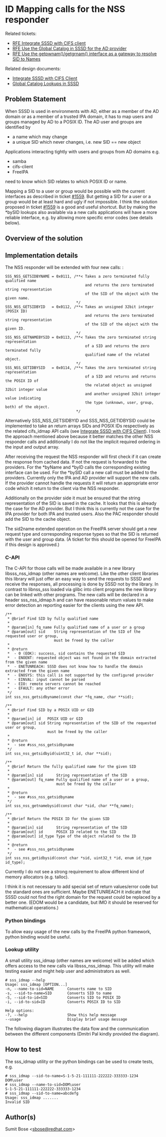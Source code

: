 # ID Mapping calls for the NSS responder

Related tickets:

  - [RFE Integrate SSSD with CIFS client](https://pagure.io/SSSD/sssd/issue/1534)
  - [RFE Use the Global Catalog in SSSD for the AD provider](https://pagure.io/SSSD/sssd/issue/1557)
  - [RFE Use the getpwnam()/getgrnam() interface as a gateway to resolve SID to Names](https://pagure.io/SSSD/sssd/issue/1559)

Related design documents:

  - [Integrate SSSD with CIFS Client](https://docs.pagure.org/SSSD.sssd/design_pages/integrate_sssd_with_cifs_client.html)
  - [Global Catalog Lookups in SSSD](https://docs.pagure.org/SSSD.sssd/design_pages/global_catalog_lookups.html)

## Problem Statement

When SSSD is used in environments with AD, either as a member of the AD domain or as a member of a trusted IPA domain, it has to map users and groups managed by AD to a POSIX ID. The AD user and groups are identified by

  - a name which may change
  - a unique SID which never changes, i.e. new SID == new object

Applications interacting tightly with users and groups from AD domains e.g.

  - samba
  - cifs-client
  - FreeIPA

need to know which SID relates to which POSIX ID or name.

Mapping a SID to a user or group would be possible with the current interfaces as described in ticket [\#1559](https://pagure.io/SSSD/sssd/issue/1559). But getting a SID for a user or a group would be at least hard and ugly if not impossible. I think the solution proposed in ticket [\#1559](https://pagure.io/SSSD/sssd/issue/1559) is a good and useful shortcut. But by making the \*bySID lookups also available via a new calls applications will have a more reliable interface, e.g. by allowing more specific error codes (see details below).

## Overview of the solution

## Implementation details

The NSS responder will be extended with four new calls: :

    SSS_NSS_GETSIDBYNAME = 0x0111, /**< Takes a zero terminated fully qualified name
                                        and returns the zero terminated string representation
                                        of the SID of the object with the given name.
                                    */
    SSS_NSS_GETSIDBYID   = 0x0112, /**< Takes an unsigned 32bit integer (POSIX ID)
                                        and returns the zero terminated string representation
                                        of the SID of the object with the given ID.
                                    */
    SSS_NSS_GETNAMEBYSID = 0x0113, /**< Takes the zero terminated string representation
                                        of a SID and returns the zero terminated fully
                                        qualified name of the related object.
                                    */
    SSS_NSS_GETIDBYSID   = 0x0114, /**< Takes the zero terminated string representation
                                        of a SID and returns and returns the POSIX ID of
                                        the related object as unsigned 32bit integer value
                                        and another unsigned 32bit integer value indicating
                                        the type (unknown, user, group, both) of the object.
                                    */

Alternatively SSS_NSS_GETSIDBYID and SSS_NSS_GETIDBYSID could be implemented to take an return arrays SIDs and POSIX IDs respectively as the related cifs_idmap API calls (see [Integrate SSSD with CIFS Client](https://docs.pagure.org/SSSD.sssd/design_pages/integrate_sssd_with_cifs_client.html)). I took the approach mentioned above because it better matches the other NSS responder calls and additionally I do not like the implicit required ordering in the input and output array.

After receiving the request the NSS responder will first check if it can create the response from cached data. If not the request is forwarded to the providers. For the \*byName and \*byID calls the corresponding existing interface can be used. For the \*bySID call a new call must be added to the providers. Currently only the IPA and AD provider will support the new calls. If the provider cannot handle the requests it will return an appropriate error code which it return to the client via the NSS responder.

Additionally on the provider side it must be ensured that the string representation of the SID is saved in the cache. It looks that this is already the case for the AD provider. But I think this is currently not the case for the IPA provider for both IPA and trusted users. Also the PAC responder should add the SID to the cache object.

The sid2name extended operation on the FreeIPA server should get a new request type and corresponding response types so that the SID is returned with the user and group data. (A ticket for this should be opened for FreeIPA if this design is approved.)

### C-API

The C-API for those calls will be made available in a new library libsss_nss_idmap (other names are welcome). Like the other client libraries this library will just offer an easy way to send the requests to SSSD and receive the responses, all processing is done by SSSD not by the library. In contrast to libnss_sss loaded via glibc into client programs the new library can be linked with other programs. The new calls will be declared in a header sss_nss_idmap.h and can have reasonable return values to make error detection an reporting easier for the clients using the new API.

    /**
     * @brief Find SID by fully qualified name
     *
     * @param[in] fq_name Fully qualified name of a user or a group
     * @param[out] sid    String representation of the SID of the requested user or group,
                          must be freed by the caller
     *
     * @return
     *  - 0 (EOK): success, sid contains the requested SID
     *  - ENOENT: requested object was not found in the domain extracted from the given name
     *  - ENETUNREACH: SSSD does not know how to handle the domain extracted from the given name
     *  - ENOSYS: this call is not supported by the configured provider
     *  - EINVAL: input cannot be parsed
     *  - EIO: remote servers cannot be reached
     *  - EFAULT: any other error
     */
    int sss_nss_getsidbyname(const char *fq_name, char **sid);
    
    /**
     * @brief Find SID by a POSIX UID or GID
     *
     * @param[in] id   POSIX UID or GID
     * @param[out] sid String representation of the SID of the requested user or group,
                       must be freed by the caller
     *
     * @return
     *  - see #sss_nss_getsidbyname
     */
    int sss_nss_getsidbyid(uint32_t id, char **sid);
    
    /**
     * @brief Return the fully qualified name for the given SID
     *
     * @param[in] sid      String representation of the SID
     * @param[out] fq_name Fully qualified name of a user or a group,
                           must be freed by the caller
     *
     * @return
     *  - see #sss_nss_getsidbyname
     */
    int sss_nss_getnamebysid(const char *sid, char **fq_name);
    
    /**
     * @brief Return the POSIX ID for the given SID
     *
     * @param[in] sid      String representation of the SID
     * @param[out] id      POSIX ID related to the SID
     * @param[out] id_type Type of the object related to the ID
     *
     * @return
     *  - see #sss_nss_getsidbyname
     */
    int sss_nss_getidbysid(const char *sid, uint32_t *id, enum id_type id_type);

Currently I do not see a strong requirement to allow different kind of memory allocators (e.g. talloc).

I think it is not necessary to add special set of return values/error code but the standard ones are sufficient. Maybe ENETUNREACH it indicate that SSSD could not find the right domain for the request could be replaced by a better one. (EDOM would be a candidate, but IMO it should be reserved for mathematical operations.)

### Python bindings

To allow easy usage of the new calls by the FreeIPA python framework, python binding would be useful.

### Lookup utility

A small utility sss_idmap (other names are welcome) will be added which offers access to the new calls via libsss_nss_idmap. This utility will make testing easier and might help user and administrators as well.

    # sss_idmap --help
    Usage: sss_idmap [OPTION...]
    -n, --name-to-sid=NAME      Converts name to SID
    -s, --sid-to-name=SID       Converts SID to name
    -S, --sid-to-id=SID         Converts SID to POSIX ID
    -i, --id-to-sid=ID          Converts POSIX ID to SID
    
    Help options:
    -?, --help                  Show this help message
    --usage                     Display brief usage message

The following diagram illustrates the data flow and the communication between the different components (Dmitri Pal kindly provided the diagram).

## How to test

The sss_idmap utility or the python bindings can be used to create tests, e.g.

    # sss_idmap --sid-to-name=S-1-5-21-111111-222222-333333-1234
    DOM\user
    # sss_idmap --name-to-sid=DOM\user
    S-1-5-21-111111-222222-333333-1234
    # sss_idmap --sid-to-name=abcdefg
    Usage: sss_idmap .......
    Invalid SID

## Author(s)

Sumit Bose \<sbose@redhat.com\>
